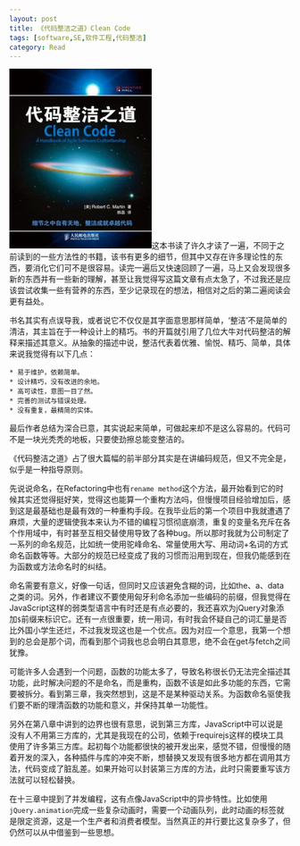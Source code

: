 ```yaml
---
layout: post
title: 《代码整洁之道》Clean Code
tags: [software,SE,软件工程,代码整洁]
category: Read
---
```


![Clean Code](/img/post/cleancode.jpg)这本书读了许久才读了一遍，不同于之前读到的一些方法性的书籍，该书有更多的细节，但其中又存在许多理论性的东西，要消化它们可不是很容易。读完一遍后又快速回顾了一遍，马上又会发现很多新的东西并有一些新的理解，甚至让我觉得写这篇文章有点太急了，不过我还是应该尝试收集一些有营养的东西，至少记录现在的想法，相信对之后的第二遍阅读会更有益处。

书名其实有点误导我，或者说它不仅仅是其字面意思那样简单，‘整洁’不是简单的清洁，其主旨在于一种设计上的精巧。书的开篇就引用了几位大牛对代码整洁的解释来描述其意义。从抽象的描述中说，整洁代表着优雅、愉悦、精巧、简单，具体来说我觉得有以下几点：

    * 易于维护，依赖简单。
    * 设计精巧，没有改进的余地。
    * 高可读性，意图一目了然。
    * 完善的测试与错误处理。
    * 没有重复，最精简的实体。

最后作者总结为深合已意，其实说起来简单，可做起来却不是这么容易的。代码可不是一块光秃秃的地板，只要使劲擦总能变整洁的。
<!-- more -->

《代码整洁之道》占了很大篇幅的前半部分其实是在讲编码规范，但又不完全是，似乎是一种指导原则。

先说说命名，在Refactoring中也有`rename method`这个方法，最开始看到它的时候其实还觉得挺好笑，觉得这也能算一个重构方法吗，但慢慢项目经验增加后，感到这是最基础也是最有效的一种重构手段。在我毕业后的第一个项目中我就遭遇了麻烦，大量的逻辑使我本来认为不错的编程习惯彻底崩溃，重复的变量名充斥在各个作用域中，有时甚至互相交替使用导致了各种bug。所以那时我就为公司制定了一系列的命名规范，比如统一使用驼峰命名、常量使用大写、用动词+名词的方式命名函数等等。大部分的规范已经变成了我的习惯而沿用到现在，但我仍能感到在为函数或方法命名时的纠结。

命名需要有意义，好像一句话，但同时又应该避免含糊的词，比如the、a、data之类的词。另外，作者建议不要使用匈牙利命名添加一些编码的前缀，但我觉得在JavaScript这样的弱类型语言中有时还是有点必要的，我还喜欢为jQuery对象添加`$`前缀来标识它。还有一点很重要，统一用词，有时我会怀疑自己的词汇量是否比外国小学生还烂，不过我发现这也是一个优点。因为对应一个意思，我第一个想到的总会是那个词，而看到那个词我也总会明白其意思，绝不会在get与fetch之间犹豫。

可能许多人会遇到一个问题，函数的功能太多了，导致名称很长仍无法完全描述其功能，此时解决问题的不是命名，而是重构，函数不该是如此多功能的东西，它需要被拆分。看到第三章，我突然想到，这是不是某种驱动关系。为函数命名驱使我们要不断的理清函数的功能和意义，并保持其单一功能性。

另外在第八章中讲到的边界也很有意思，说到第三方库，JavaScript中可以说是没有人不用第三方库的，尤其是我现在的公司，依赖于requirejs这样的模块工具使用了许多第三方库。起初每个功能都很快的被开发出来，感觉不错，但慢慢的随着开发的深入，各种插件与库的冲突不断，想替换又发现有很多地方都在调用其方法，代码变成了脏乱差。如果开始可以封装第三方库的方法，此时只需要重写该方法就可以轻松替换。

在十三章中提到了并发编程，这有点像JavaScript中的异步特性。比如使用`jQuery.animation`完成一些复杂动画时，需要一个动画队列，此时动画的标签就是限定资源，这是一个生产者和消费者模型。当然真正的并行要比这复杂多了，但仍然可以从中借鉴到一些思想。
